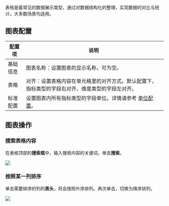 表格是最常见的数据展示类型，通过对数据结构化的整理，实现数据的对比与统计。大多数场景均适用。

## 图表配置



| 配置项   | 说明                                                         |
| -------- | ------------------------------------------------------------ |
| 基础信息 | 图表名称：设置图表的显示名称，可为空。                                 |
| 表格     | 对齐：设置表格内容在单元格里的对齐方式。默认配置下，指标类型的字段右对齐，维度类型的字段左对齐。 |
| 标准配置 | 设置图表内所有指标类型的字段单位。详情请参考 [单位配置](https://intl.cloud.tencent.com/document/product/614/47788)。     |


## 图表操作

### 搜索表格内容

在表格顶部的**搜索框**中，输入搜索内容的关键词，单击**搜索**。

![](https://qcloudimg.tencent-cloud.cn/raw/9c96057e92e3aeda079dcf7374fc2679.png)

### 按照某一列排序

单击需要排序的列的**表头**，将会按照升序排列。再次单击，切换为降序排列。

![](https://qcloudimg.tencent-cloud.cn/raw/20998555cad45d14c9a4e3dd932782c3.png)

